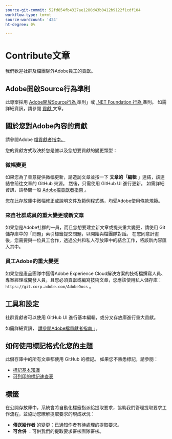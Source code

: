 ```yaml
---
source-git-commit: 52fd854fb4327ae1280d43b0412b9122f1cdf104
workflow-type: tm+mt
source-wordcount: '424'
ht-degree: 0%

---
```

# Contribute文章

我們歡迎社群及檔團隊外Adobe員工的貢獻。

## Adobe開啟Source行為準則

此專案採用 [ Adobe開放Source行為 ](code-of-conduct.md) 準則」或 [ .NET Foundation 行為 ](https://dotnetfoundation.org/code-of-conduct) 準則。 如需詳細資訊，請參閱 [ 貢獻 ](contributing.md) 文章。

## 關於您對Adobe內容的貢獻

請參閱Adobe [ 檔貢獻者指南。 ](https://experienceleague.adobe.com/docs/contributor/contributor-guide/introduction.html)

您的貢獻方式取決於您是誰以及您想要貢獻的變更類型：

### 微幅變更

如果您為了善意提供微幅更新，請造訪文章並按一下 **文章的「編輯** 」連結，該連結會前往文章的 GitHub 來源。 然後，只需使用 GitHub UI 進行更新。 如需詳細資訊，請參閱一般 [ Adobe檔貢獻者指南 ](https://experienceleague.adobe.com/docs/contributor/contributor-guide/introduction.html) 。

您在此存放庫中微幅修正或說明文件及範例程式碼，均受Adobe使用條款規範。

### 來自社群成員的重大變更或新文章

如果您是Adobe社群的一員，而且您想要建立新文章或提交重大變更，請使用 Git 儲存庫中的「問題」索引標籤提交問題，以開始與檔團隊對話。 在您同意計畫後，您需要與一位員工合作，透過公共和私人存放庫中的結合工作，將該新內容匯入其中。

<!--
If you submit a pull request with significant changes to documentation and code examples, you'll see a message in the pull request asking you to submit an online contribution license agreement (CLA). We need you to complete the online form before we can review your pull request.
-->

### 員工Adobe的重大變更

如果您是產品團隊中獲得Adobe Experience Cloud解決方案的技術檔撰寫人員、專案經理或開發人員，且您必須貢獻或編寫技術文章，您應該使用私人儲存庫： `https://git.corp.adobe.com/AdobeDocs` 。

<!--Employees from other parts of the Adobe world should use the public repo for minor updates.-->

## 工具和設定

社群貢獻者可以使用 GitHub UI 進行基本編輯，或分叉存放庫進行重大貢獻。

如需詳細資訊， [ 請參閱Adobe檔貢獻者指南 ](https://experienceleague.adobe.com/docs/contributor/contributor-guide/introduction.html) 」。

## 如何使用標記格式化您的主題

此儲存庫中的所有文章都使用 GitHub 的標記。 如果您不熟悉標記，請參閱：

* [標記基本知識](https://help.github.com/articles/getting-started-with-writing-and-formatting-on-github/)
* [可列印的標記速查表](https://guides.github.com/pdfs/markdown-cheatsheet-online.pdf)

## 標籤

在公開存放庫中，系統會將自動化標籤指派給提取要求，協助我們管理提取要求工作流程，並協助您瞭解提取要求的現成狀況：

* **傳送給作者** 的變更：已通知作者有待處理的提取要求。
* **可合併** ：可供我們的提取要求審核團隊審核。
